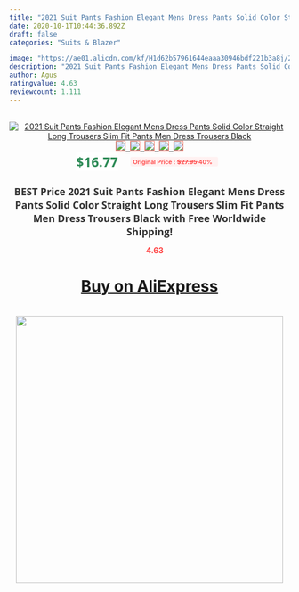 ```yaml
---
title: "2021 Suit Pants Fashion Elegant Mens Dress Pants Solid Color Straight Long Trousers Slim Fit Pants Men Dress Trousers Black"
date: 2020-10-1T10:44:36.892Z
draft: false
categories: "Suits & Blazer"

image: "https://ae01.alicdn.com/kf/H1d62b57961644eaaa30946bdf221b3a8j/2021-Suit-Pants-Fashion-Elegant-Mens-Dress-Pants-Solid-Color-Straight-Long-Trousers-Slim-Fit-Pants.jpg"
description: "2021 Suit Pants Fashion Elegant Mens Dress Pants Solid Color Straight Long Trousers Slim Fit Pants Men Dress Trousers Black"
author: Agus
ratingvalue: 4.63
reviewcount: 1.111
---
```

<br>
<div style="text-align: center;">
<a href="https://s.click.aliexpress.com/e/_A0WsEt" target="_blank" rel="nofollow noopener noreferrer"><img alt="2021 Suit Pants Fashion Elegant Mens Dress Pants Solid Color Straight Long Trousers Slim Fit Pants Men Dress Trousers Black" class="magnifier-image" src="https://ae01.alicdn.com/kf/H1d62b57961644eaaa30946bdf221b3a8j/2021-Suit-Pants-Fashion-Elegant-Mens-Dress-Pants-Solid-Color-Straight-Long-Trousers-Slim-Fit-Pants.jpg_640x640.jpg">
<br>
<img style="border:1px solid salmon" src="https://ae01.alicdn.com/kf/H1d62b57961644eaaa30946bdf221b3a8j/2021-Suit-Pants-Fashion-Elegant-Mens-Dress-Pants-Solid-Color-Straight-Long-Trousers-Slim-Fit-Pants.jpg_120x120.jpg">&nbsp;&nbsp;<img style="border:1px solid salmon" src="https://ae01.alicdn.com/kf/Hdf573887450945b5aff4004bfafaf233k/2021-Suit-Pants-Fashion-Elegant-Mens-Dress-Pants-Solid-Color-Straight-Long-Trousers-Slim-Fit-Pants.jpg_120x120.jpg">&nbsp;&nbsp;<img style="border:1px solid salmon" src="https://ae01.alicdn.com/kf/Ha92b824edb454da5b511053dad9557b9F/2021-Suit-Pants-Fashion-Elegant-Mens-Dress-Pants-Solid-Color-Straight-Long-Trousers-Slim-Fit-Pants.jpg_120x120.jpg">&nbsp;&nbsp;<img style="border:1px solid salmon" src="_120x120.jpg">&nbsp;&nbsp;<img style="border:1px solid salmon" src="https://ae01.alicdn.com/kf/Hfa7554f0e05b4ecaacae0a4bbe7b1e48A/2021-Suit-Pants-Fashion-Elegant-Mens-Dress-Pants-Solid-Color-Straight-Long-Trousers-Slim-Fit-Pants.jpg_120x120.jpg"></a></div><br0>
<div style="text-align: center;"><span style="background-color: white; border: 0px; box-sizing: border-box; color: seagreen; display: inline-block; font-family: &quot;open sans&quot; , &quot;arial&quot; , &quot;helvetica&quot; , sans-serif , &quot;heiti&quot;; font-size: 24px; font-stretch: inherit; font-weight: 700; line-height: inherit; margin: 0px 10px 0px 0px; padding: 0px; vertical-align: middle;">$16.77 </span>
<span style="background: rgb(255 , 241 , 241); border-radius: 3px; border: 0px; box-sizing: border-box; color: #ff4747; display: inline-block; font-family: inherit; font-size: 12px; font-stretch: inherit; font-style: inherit; font-variant: inherit; font-weight: 600; line-height: inherit; margin: 0px; padding: 2px 5px; transform: scale(0.9); vertical-align: middle;">Original Price : <b style="text-decoration: line-through;">$27.95 </b> 40%&nbsp;&nbsp;</span></div>
<h1 style="color: #333333; display: inline-block; font-family: &quot;open sans&quot; , &quot;arial&quot; , &quot;helvetica&quot; , sans-serif , &quot;heiti&quot;; font-size: 18px; font-stretch: inherit; font-weight: 700; text-align: center;">BEST Price 2021 Suit Pants Fashion Elegant Mens Dress Pants Solid Color Straight Long Trousers Slim Fit Pants Men Dress Trousers Black with Free Worldwide Shipping!</h1>
<div style="color: #ff4747; text-align: center;">
<img src="https://4.bp.blogspot.com/-M0ZcTcb-5uY/XleCXlxnR4I/AAAAAAAAAEc/OrjgMkXV1oMQFaCRZj5HQwOCBcu3w1FegCPcBGAYYCw/s1600/star.png" style="height: 15px;">&nbsp;<b>4.63</b></div>
<div class="button_cont" align="center"><a class="buynow_a" href="https://s.click.aliexpress.com/e/_A0WsEt" target="_blank" rel="nofollow noopener noreferrer"><H1>Buy on AliExpress</H1></a></div><br>
<div class="separator" style="clear: both; text-align: center;">
<img src="https://lh3.googleusercontent.com/-pTy5HemUv9M/XlePHvY0dAI/AAAAAAAAAE4/0nX5iRUoIWY8eMW9Dpxeirr157OZliDIgCLcBGAsYHQ/s1600/badge.gif" width="480">
</div>
